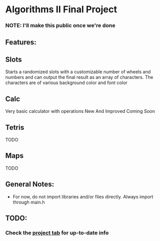 # Algorithms II Final Project
### NOTE: I'll make this public once we're done

## Features:
## Slots
Starts a randomized slots with a customizable number of wheels and numbers and can output the final result as an array of characters. The characters are of various background color and font color

## Calc
Very basic calculator with operations 
New And Improved Coming Soon

## Tetris
TODO

## Maps
TODO

## General Notes:
- For now, do not import libraries and/or files directly. Always import through main.h

## TODO:
### Check the [project tab](https://github.com/RadioactiveHydra/c-calculator/projects/1) for up-to-date info
